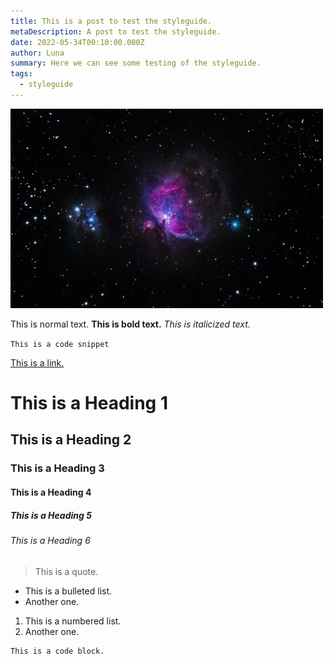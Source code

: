 ```yaml
---
title: This is a post to test the styleguide.
metaDescription: A post to test the styleguide.
date: 2022-05-34T00:10:00.000Z
author: Luna
summary: Here we can see some testing of the styleguide.
tags:
  - styleguide
---
```

![](/static/img/alexander-andrews-enoewzko7zc-unsplash.jpg)



This is normal text. **This is bold text.** *This is italicized text.*

`This is a code snippet`

[This is a link.](https://womenofjamstack.com/)

# This is a Heading 1

## This is a Heading 2

### This is a Heading 3

#### This is a Heading 4

##### This is a Heading 5

###### This is a Heading 6

> This is a quote.

* This is a bulleted list.
* Another one.

1. This is a numbered list.
2. Another one.

```html
This is a code block.
```